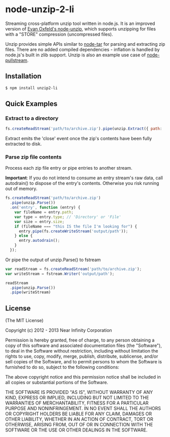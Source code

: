 # node-unzip-2-li

Streaming cross-platform unzip tool written in node.js. 
It is an improved version of [Evan Oxfeld's node-unzip](https://github.com/isaacs/node-tar), which supports unzipping for files with a "STORE" compression (uncompressed files).

Unzip provides simple APIs similar to [node-tar](https://github.com/isaacs/node-tar) for parsing and extracting zip files.
There are no added compiled dependencies - inflation is handled by node.js's built in zlib support.  Unzip is also an
example use case of [node-pullstream](https://github.com/nearinfinity/node-pullstream).

## Installation

```bash
$ npm install unzip2-li
```

## Quick Examples

### Extract to a directory
```javascript
fs.createReadStream('path/to/archive.zip').pipe(unzip.Extract({ path: 'output/path' }));
```

Extract emits the 'close' event once the zip's contents have been fully extracted to disk.

### Parse zip file contents

Process each zip file entry or pipe entries to another stream.

__Important__: If you do not intend to consume an entry stream's raw data, call autodrain() to dispose of the entry's
contents. Otherwise you risk running out of memory.

```javascript
fs.createReadStream('path/to/archive.zip')
  .pipe(unzip.Parse())
  .on('entry', function (entry) {
    var fileName = entry.path;
    var type = entry.type; // 'Directory' or 'File'
    var size = entry.size;
    if (fileName === "this IS the file I'm looking for") {
      entry.pipe(fs.createWriteStream('output/path'));
    } else {
      entry.autodrain();
    }
  });
```

Or pipe the output of unzip.Parse() to fstream

```javascript
var readStream = fs.createReadStream('path/to/archive.zip');
var writeStream = fstream.Writer('output/path');

readStream
  .pipe(unzip.Parse())
  .pipe(writeStream)
```

## License

(The MIT License)

Copyright (c) 2012 - 2013 Near Infinity Corporation

Permission is hereby granted, free of charge, to any person obtaining
a copy of this software and associated documentation files (the
"Software"), to deal in the Software without restriction, including
without limitation the rights to use, copy, modify, merge, publish,
distribute, sublicense, and/or sell copies of the Software, and to
permit persons to whom the Software is furnished to do so, subject to
the following conditions:

The above copyright notice and this permission notice shall be
included in all copies or substantial portions of the Software.

THE SOFTWARE IS PROVIDED "AS IS", WITHOUT WARRANTY OF ANY KIND,
EXPRESS OR IMPLIED, INCLUDING BUT NOT LIMITED TO THE WARRANTIES OF
MERCHANTABILITY, FITNESS FOR A PARTICULAR PURPOSE AND
NONINFRINGEMENT. IN NO EVENT SHALL THE AUTHORS OR COPYRIGHT HOLDERS BE
LIABLE FOR ANY CLAIM, DAMAGES OR OTHER LIABILITY, WHETHER IN AN ACTION
OF CONTRACT, TORT OR OTHERWISE, ARISING FROM, OUT OF OR IN CONNECTION
WITH THE SOFTWARE OR THE USE OR OTHER DEALINGS IN THE SOFTWARE.

